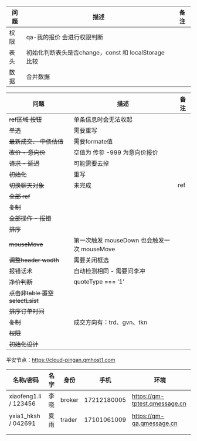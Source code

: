 | 问题 | 描述                                                 | 备注 |
| ---- | ---------------------------------------------------- | ---- |
| 权限 | qa-我的报价 会进行权限判断                           |      |
| 表头 | 初始化判断表头是否change，const 和 localStorage 比较 |      |
| 数据 | 合并数据                                             |      |

| 问题                            | 描述                                        | 备注 |
| ------------------------------- | ------------------------------------------- | ---- |
| ~~ref区域 按钮~~                | 单条信息时会无法收起                        |      |
| ~~单选~~                        | 需要重写                                    |      |
| ~~最新成交、 中债估值~~         | 需要formate值                               |      |
| ~~改价 - 意向价~~               | 空值为 传参 -999 为意向价报价               |      |
| ~~请求 - 延迟~~                 | 可能需要去掉                                |      |
| ~~初始化~~                      | 重写                                        |      |
| ~~切换聊天对象~~                | 未完成                                      | ref  |
| ~~全部 ref~~                    |                                             |      |
| ~~复制~~                        |                                             |      |
| ~~全部操作 - 报错~~             |                                             |      |
| ~~排序~~                        |                                             |      |
| ~~mouseMove~~                   | 第一次触发 mouseDown 也会触发一次 mouseMove |      |
| ~~调整header wodth~~            | 需要关闭框选                                |      |
| 报错话术                        | 自动检测相同 - 需要问李冲                   |      |
| ~~净价判断~~                    | quoteType === ‘1’                           |      |
| ~~点击非table 置空selectLsist~~ |                                             |      |
| ~~排序订单时间~~                |                                             |      |
| ~~复制~~                        | 成交方向有：trd、gvn、tkn                   |      |
| ~~权限~~                        |                                             |      |
| ~~初始化设计~~                  |                                             |      |

平安节点：https://cloud-pingan.qmhost1.com

| 名称/密码             | 名字 | 身份   | 手机        | 环境                          |
| --------------------- | ---- | ------ | ----------- | ----------------------------- |
| xiaofeng1.li / 123456 | 李晓 | broker | 17212180005 | https://qm-tptest.qmessage.cn |
| yxia1_hksh /  042691  | 夏雨 | trader | 17101061009 | https://qm-qa.qmessage.cn     |
|                       |      |        |             |                               |
|                       |      |        |             |                               |

